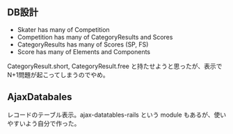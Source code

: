 ## DB設計
- Skater has many of Competition
- Competition has many of CategoryResults and Scores
- CategoryResults has many of Scores (SP, FS)
- Score has many of Elements and Components

CategoryResult.short, CategoryResult.free と持たせようと思ったが、表示でN+1問題が起こってしまうのでやめ。



## AjaxDatabales

レコードのテーブル表示。ajax-datatables-rails という module もあるが、使いやすいよう自分で作った。




